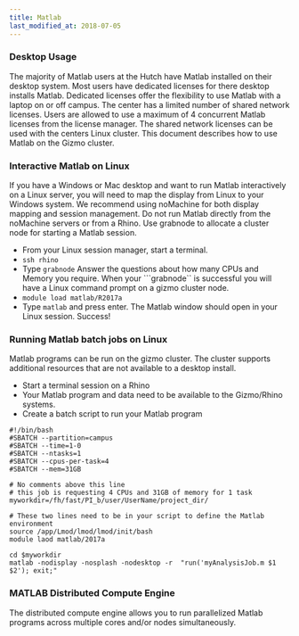 ```yaml
---
title: Matlab
last_modified_at: 2018-07-05
---
```


### Desktop Usage
The majority of Matlab users at the Hutch have Matlab installed on their desktop system. Most users have dedicated licenses for there desktop installs Matlab. Dedicated licenses offer the flexibility to use Matlab with a laptop on or off campus. The center has a limited number of shared network licenses. Users are allowed to use a maximum of 4 concurrent Matlab licenses from the license manager. The shared network licenses can be used with the centers Linux cluster. This document describes how to use Matlab on the Gizmo cluster.

### Interactive Matlab on Linux
If you have a Windows or Mac desktop and want to run Matlab interactively on a Linux server, you will need to map the display from Linux to your Windows system.  We recommend using noMachine for both display mapping and session management. Do not run Matlab directly from the noMachine servers or from a Rhino.  Use grabnode to allocate a cluster node for starting a Matlab session.

- From your Linux session manager, start a terminal.
- ```ssh rhino```
- Type ```grabnode``` Answer the questions about how many CPUs and Memory you require. When your ```grabnode`` is successful you will have a Linux command prompt on a gizmo cluster node.
- ```module load matlab/R2017a```
- Type ```matlab``` and press enter.  The Matlab window should open in your Linux session. Success!

### Running Matlab batch jobs on Linux
Matlab programs can be run on the gizmo cluster. The cluster supports additional resources that are not available to a desktop install. 

- Start a terminal session on a Rhino
- Your Matlab program and data need to be available to the Gizmo/Rhino systems. 
- Create a batch script to run your Matlab program 

```
#!/bin/bash
#SBATCH --partition=campus
#SBATCH --time=1-0
#SBATCH --ntasks=1
#SBATCH --cpus-per-task=4
#SBATCH --mem=31GB

# No comments above this line
# this job is requesting 4 CPUs and 31GB of memory for 1 task
myworkdir=/fh/fast/PI_b/user/UserName/project_dir/

# These two lines need to be in your script to define the Matlab environment
source /app/Lmod/lmod/lmod/init/bash
module laod matlab/2017a

cd $myworkdir
matlab -nodisplay -nosplash -nodesktop -r  "run('myAnalysisJob.m $1 $2'); exit;"
```

### MATLAB Distributed Compute Engine
The distributed compute engine allows you to run parallelized Matlab programs across multiple cores and/or nodes simultaneously.
